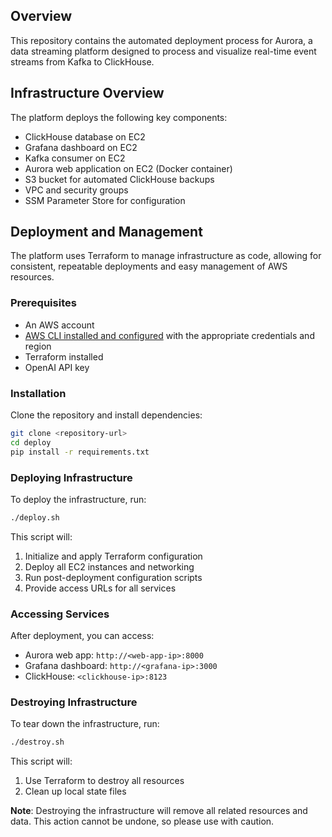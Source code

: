 ## Overview

This repository contains the automated deployment process for Aurora, a data streaming platform designed to process and visualize real-time event streams from Kafka to ClickHouse.

## Infrastructure Overview

The platform deploys the following key components:

- ClickHouse database on EC2
- Grafana dashboard on EC2  
- Kafka consumer on EC2
- Aurora web application on EC2 (Docker container)
- S3 bucket for automated ClickHouse backups
- VPC and security groups
- SSM Parameter Store for configuration

## Deployment and Management

The platform uses Terraform to manage infrastructure as code, allowing for consistent, repeatable deployments and easy management of AWS resources.

### Prerequisites

- An AWS account
- [AWS CLI installed and configured](https://docs.aws.amazon.com/cli/latest/userguide/cli-configure-files.html) with the appropriate credentials and region
- Terraform installed
- OpenAI API key

### Installation

Clone the repository and install dependencies:

```bash
git clone <repository-url>
cd deploy
pip install -r requirements.txt
```

### Deploying Infrastructure

To deploy the infrastructure, run:

```bash
./deploy.sh
```

This script will:
1. Initialize and apply Terraform configuration
2. Deploy all EC2 instances and networking
3. Run post-deployment configuration scripts
4. Provide access URLs for all services

### Accessing Services

After deployment, you can access:
- Aurora web app: `http://<web-app-ip>:8000`
- Grafana dashboard: `http://<grafana-ip>:3000`
- ClickHouse: `<clickhouse-ip>:8123`

### Destroying Infrastructure

To tear down the infrastructure, run:

```bash
./destroy.sh
```

This script will:
1. Use Terraform to destroy all resources
2. Clean up local state files

**Note**: Destroying the infrastructure will remove all related resources and data. This action cannot be undone, so please use with caution.
